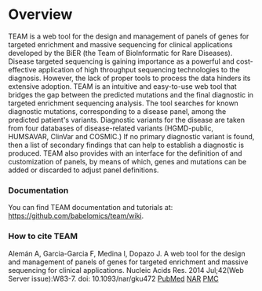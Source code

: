 # Overview
TEAM is a web tool for the design and management of panels of genes for targeted enrichment and massive sequencing for clinical applications developed by the BiER (the Team of BioInformatic for Rare Diseases).
Disease targeted sequencing is gaining importance as a powerful and cost-effective application of high throughput sequencing technologies to the diagnosis. However, the lack of proper tools to process the data hinders its extensive adoption. TEAM is an intuitive and easy-to-use web tool that bridges the gap between the predicted mutations and the final diagnostic in targeted enrichment sequencing analysis. The tool searches for known diagnostic mutations, corresponding to a disease panel, among the predicted patient's variants. Diagnostic variants for the disease are taken from four databases of disease-related variants (HGMD-public, HUMSAVAR, ClinVar and COSMIC.) If no primary diagnostic variant is found, then a list of secondary findings that can help to establish a diagnostic is produced. TEAM also provides with an interface for the definition of and customization of panels, by means of which, genes and mutations can be added or discarded to adjust panel definitions. 
### Documentation
You can find TEAM documentation and tutorials at: https://github.com/babelomics/team/wiki.

### How to cite TEAM
Alemán A, Garcia-Garcia F, Medina I, Dopazo J. A web tool for the design and management of panels of genes for targeted enrichment and massive sequencing for clinical applications. Nucleic Acids Res. 2014 Jul;42(Web Server issue):W83-7. doi: 10.1093/nar/gku472 [PubMed](http://www.ncbi.nlm.nih.gov/pubmed/24861626) [NAR](http://nar.oxfordjournals.org/content/42/W1/W83.long) [PMC](http://www.ncbi.nlm.nih.gov/pmc/articles/PMC4086136/)
